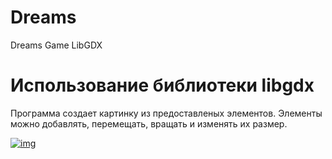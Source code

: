 # Dreams
Dreams Game LibGDX


# Использование библиотеки libgdx

Программа создает картинку из предоставленых элементов. Элементы можно добавлять, перемещать, вращать и изменять их размер.


[![img](https://i.imgur.com/0XBdKb2m.png)](https://i.imgur.com/0XBdKb2b.png)
